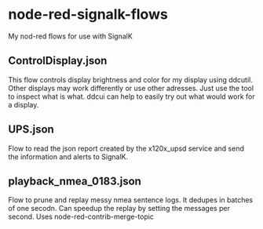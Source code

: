 # node-red-signalk-flows
My nod-red flows for use with SignalK

## ControlDisplay.json
This flow controls display brightness and color for my display using ddcutil. Other displays may work differently or use other adresses. Just use the tool to inspect what is what. ddcui can help to easily try out what would work for a display.

## UPS.json
Flow to read the json report created by the x120x_upsd service and send the information and alerts to SignalK.

## playback_nmea_0183.json
Flow to prune and replay messy nmea sentence logs. It dedupes in batches of one secodn. Can speedup the replay by setting the messages per second.
Uses node-red-contrib-merge-topic
